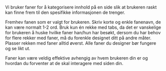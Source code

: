Vi bruker faner for å kategorisere innhold på en side slik at brukeren raskt kan finne frem til den spesifikke informasjonen de trenger.

Fremhev fanen som er valgt for brukeren. Skriv korte og enkle fanenavn, de kan være normalt 1-2 ord. Bruk kun én rekke med tabs, da det er vanskelige for brukeren å huske hvilke faner han/hun har besøkt, dersom du har behov for flere rekker med faner, må du forenkle designet ditt på andre måter. Plasser rekken med faner alltid øverst. Alle faner du designer bør fungere og se likt ut.

Faner kan være veldig effektive avhengig av hvem brukeren din er og hvordan du forventer at de skal interagere med siden din.
